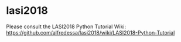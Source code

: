 # lasi2018


Please consult the LASI2018 Python Tutorial Wiki: https://github.com/alfredessa/lasi2018/wiki/LASI2018-Python-Tutorial
